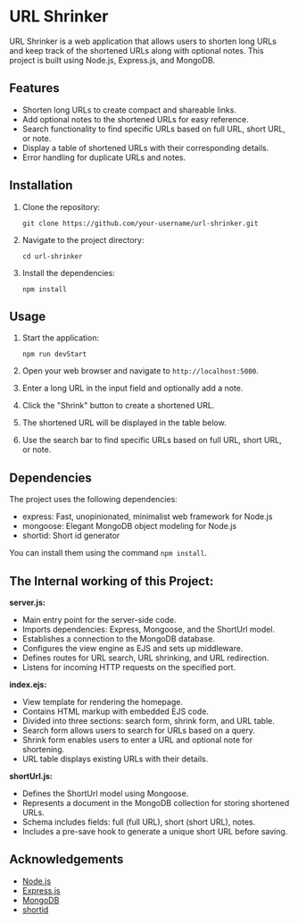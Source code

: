 # URL Shrinker

URL Shrinker is a web application that allows users to shorten long URLs and keep track of the shortened URLs along with optional notes. This project is built using Node.js, Express.js, and MongoDB.

## Features

- Shorten long URLs to create compact and shareable links.
- Add optional notes to the shortened URLs for easy reference.
- Search functionality to find specific URLs based on full URL, short URL, or note.
- Display a table of shortened URLs with their corresponding details.
- Error handling for duplicate URLs and notes.

## Installation

1. Clone the repository:

   ```shell
   git clone https://github.com/your-username/url-shrinker.git
   ```

2. Navigate to the project directory:

   ```shell
   cd url-shrinker
   ```

3. Install the dependencies:
   ```shell
   npm install
   ```

## Usage

1. Start the application:

   ```shell
   npm run devStart
   ```

2. Open your web browser and navigate to `http://localhost:5000`.

3. Enter a long URL in the input field and optionally add a note.

4. Click the "Shrink" button to create a shortened URL.

5. The shortened URL will be displayed in the table below.

6. Use the search bar to find specific URLs based on full URL, short URL, or note.

## Dependencies

The project uses the following dependencies:

- express: Fast, unopinionated, minimalist web framework for Node.js
- mongoose: Elegant MongoDB object modeling for Node.js
- shortid: Short id generator

You can install them using the command `npm install`.

## The Internal working of this Project:

**server.js:**

- Main entry point for the server-side code.
- Imports dependencies: Express, Mongoose, and the ShortUrl model.
- Establishes a connection to the MongoDB database.
- Configures the view engine as EJS and sets up middleware.
- Defines routes for URL search, URL shrinking, and URL redirection.
- Listens for incoming HTTP requests on the specified port.

**index.ejs:**

- View template for rendering the homepage.
- Contains HTML markup with embedded EJS code.
- Divided into three sections: search form, shrink form, and URL table.
- Search form allows users to search for URLs based on a query.
- Shrink form enables users to enter a URL and optional note for shortening.
- URL table displays existing URLs with their details.

**shortUrl.js:**

- Defines the ShortUrl model using Mongoose.
- Represents a document in the MongoDB collection for storing shortened URLs.
- Schema includes fields: full (full URL), short (short URL), notes.
- Includes a pre-save hook to generate a unique short URL before saving.

## Acknowledgements

- [Node.js](https://nodejs.org/)
- [Express.js](https://expressjs.com/)
- [MongoDB](https://www.mongodb.com/)
- [shortid](https://www.npmjs.com/package/shortid)
